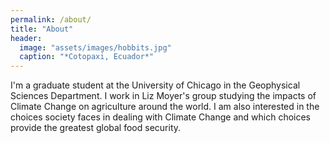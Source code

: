 ```yaml
---
permalink: /about/
title: "About"
header:
  image: "assets/images/hobbits.jpg"
  caption: "*Cotopaxi, Ecuador*"
---
```




I'm a graduate student at the University of Chicago in the Geophysical Sciences Department. I work in Liz Moyer's group studying the impacts of Climate Change on agriculture around the world. I am also interested in the choices society faces in dealing with Climate Change and which choices provide the greatest global food security. 
